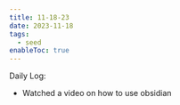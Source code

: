 ```yaml
---
title: 11-18-23
date: 2023-11-18
tags:
  - seed
enableToc: true
---
```

Daily Log:
- Watched a video on how to use obsidian